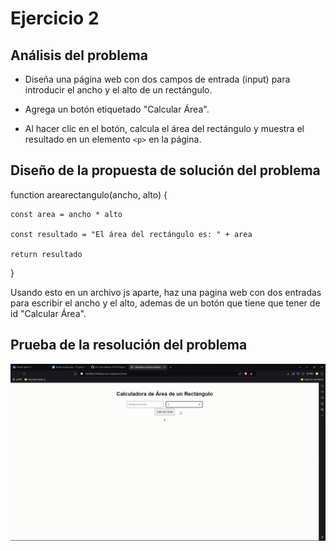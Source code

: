# Ejercicio 2 

## Análisis del problema 

- Diseña una página web con dos campos de entrada (input) para introducir el ancho y el alto de un rectángulo.

- Agrega un botón etiquetado "Calcular Área".

- Al hacer clic en el botón, calcula el área del rectángulo y muestra el resultado en un elemento `<p>` en la página.

## Diseño de la propuesta de solución del problema 

function arearectangulo(ancho, alto) {
   
    const area = ancho * alto
    
    const resultado = "El área del rectángulo es: " + area
    
    return resultado 
} 

Usando esto en un archivo js aparte, haz una pagina web con dos entradas para escribir el ancho y el alto, ademas de un botón que tiene que tener de id "Calcular Área".

## Prueba de la resolución del problema

![imagen2](ejercicio2.gif)